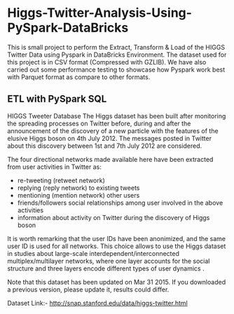 # Higgs-Twitter-Analysis-Using-PySpark-DataBricks

This is small project to perform the Extract, Transform & Load of the HIGGS Twitter Data using Pyspark in DataBricks Environment. The dataset used for this project is in CSV format (Compressed with GZLIB). We have also carried out some performance testing to showcase how Pyspark work best with Parquet format as compare to other formats.

## ETL with PySpark SQL

HIGGS Tweeter Database
The Higgs dataset has been built after monitoring the spreading processes on Twitter before, during and after the announcement of the discovery of a new particle with the features of the elusive Higgs boson on 4th July 2012. The messages posted in Twitter about this discovery between 1st and 7th July 2012 are considered.

The four directional networks made available here have been extracted from user activities in Twitter as:

- re-tweeting (retweet network)
- replying (reply network) to existing tweets
- mentioning (mention network) other users
- friends/followers social relationships among user involved in the above activities
- information about activity on Twitter during the discovery of Higgs boson

It is worth remarking that the user IDs have been anonimized, and the same user ID is used for all networks. This choice allows to use the Higgs dataset in studies about large-scale interdependent/interconnected multiplex/multilayer networks, where one layer accounts for the social structure and three layers encode different types of user dynamics .

Note that this dataset has been updated on Mar 31 2015. If you downloaded a previous version, please update it, results could differ.

Dataset Link:- http://snap.stanford.edu/data/higgs-twitter.html


 
